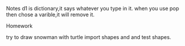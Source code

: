 Notes
d1 is dictionary,it says whatever you type in it.
when you use pop then chose a varible,it will remove it.

Homework

try to draw snowman with turtle
import shapes and and test shapes.

